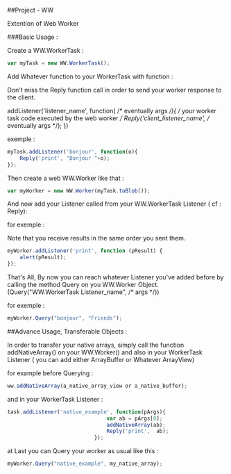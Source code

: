 ##Project - WW 

Extention of Web Worker

###Basic Usage : 

Create a WW.WorkerTask :
	
```javascript
var myTask = new WW.WorkerTask();
```

Add Whatever function to your WorkerTask with function :

Don't miss the Reply function call in order to send your worker response to the client.

addListener('listener_name', function( /* eventually args */){
	/* your worker task code executed by the web worker */
	Reply('client_listener_name', /* eventually args */);
})

exemple :

```javascript
myTask.addListener('bonjour', function(o){
	Reply('print', "Bonjour "+o);
});
```

Then create a web WW.Worker like that :

```javascript
var myWorker = new WW.Worker(myTask.toBlob());
```
And now add your Listener called from your WW.WorkerTask Listener ( cf : Reply):

for exemple :

Note that you receive results in the same order you sent them.

```javascript
myWorker.addListener('print', function (pResult) {
	alert(pResult);
});
```

That's All, By now you can reach whatever Listener you've added before 
by calling the method Query on you WW.Worker Object. 
(Query("WW.WorkerTask Listener_name", /* args */))

for exemple :

```javascript
myWorker.Query("bonjour", "Friends");
```

##Advance Usage, Transferable Objects :

In order to transfer your native arrays, simply call the function addNativeArray()
on your WW.Worker() and also in your WorkerTask Listener ( you can add either ArrayBuffer
or Whatever ArrayView)

for example before Querying :

```javascript
ww.addNativeArray(a_native_array_view or a_native_buffer);
```

and in your WorkerTask Listener :

```javascript
task.addListener('native_example', function(pArgs){
								var ab = pArgs[0];
								addNativeArray(ab);
								Reply('print',  ab);
							});
```

at Last you can Query your worker as usual like this :

```javascript
myWorker.Query("native_example", my_native_array);
```
